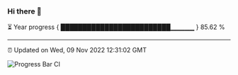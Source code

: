 ### Hi there 👋

⏳ Year progress { █████████████████████████▁▁▁▁▁ } 85.62 %

---

⏰ Updated on Wed, 09 Nov 2022 12:31:02 GMT

![Progress Bar CI](https://github.com/liununu/liununu/workflows/Progress%20Bar%20CI/badge.svg)
